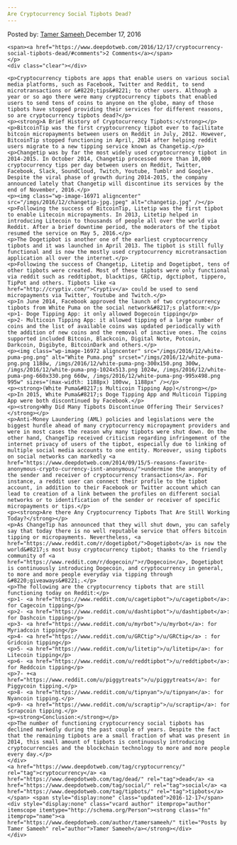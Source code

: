 ```yaml
---
Are Cryptocurrency Social Tipbots Dead?
---
```

<article class="post-listing post-16967 post type-post status-publish format-standard has-post-thumbnail hentry  tag-cryptocurrency tag-dead tag-social tag-tipbots">
    <div class="post-inner">
        <span>Posted by: <a href="https://www.deepdotweb.com/author/tamersameeh/" title="">Tamer Sameeh </a></span>
    <span>December 17, 2016</span>
    
    <span><a href="https://www.deepdotweb.com/2016/12/17/cryptocurrency-social-tipbots-dead/#comments">2 Comments</a></span>
    </p>
    <div class="clear"></div>
    
    <p>Cryptocurrency tipbots are apps that enable users on various social media platforms, such as Facebook, Twitter and Reddit, to send microtransactions or &#8220;tips&#8221; to other users. Although a year or so ago there were many cryptocurrency tipbots that enabled users to send tens of coins to anyone on the globe, many of those tipbots have stopped providing their services for different reasons, so are cryptocurrency tipbots dead?</p>
    <p><strong>A Brief History of Cryptocurrency Tipbots:</strong></p>
    <p>BitcoinTip was the first cryptocurrency tipbot ever to facilitate bitcoin micropayments between users on Reddit in July, 2012. However, BitcoinTip stopped functioning in April, 2014 after helping reddit users migrate to a new tipping service known as Changetip.</p>
    <p>Changetip was by far the most widely used cryptocurrency tipbot in 2014-2015. In October 2014, Changetip processed more than 10,000 cryptocurrency tips per day between users on Reddit, Twitter, Facebook, Slack, SoundCloud, Twitch, Youtube, Tumblr and Google+. Despite the viral phase of growth during 2014-2015, the company announced lately that Changetip will discontinue its services by the end of November, 2016.</p>
    <p><img class="wp-image-16971 aligncenter" src="/imgs/2016/12/changetip-jpg.jpeg" alt="changetip.jpg" /></p>
    <p>Following the success of BitcoinTip, Litetip was the first tipbot to enable Litecoin micropayments. In 2013, Litetip helped in introducing Litecoin to thousands of people all over the world via Reddit. After a brief downtime period, the moderators of the tipbot resumed the service on May 5, 2016.</p>
    <p>The Dogetipbot is another one of the earliest cryptocurrency tipbots and it was launched in April 2013. The tipbot is still fully functional and is now the mostly used cryptocurrency microtransaction application all over the internet.</p>
    <p>Following the success of Changetip, Litetip and Dogetipbot, tens of other tipbots were created. Most of these tipbots were only functional via reddit such as reddtipbot, blacktips, GRCtip, dgctipbot, tippero, TipPot and others. Tipbots like <a href="http://cryptiv.com/">Cryptiv</a> could be used to send micropayments via Twitter, Youtube and Twitch.</p>
    <p>In June 2014, Facebook approved the launch of two cryptocurrency tipbots from White Puma on the social network&#8217;s platform:</p>
    <p>1- Doge Tipping App: it only allowed Dogecoin tipping</p>
    <p>2- Multicoin Tipping App: it allowed tipping of a large number of coins and the list of available coins was updated periodically with the addition of new coins and the removal of inactive ones. The coins supported included Bitcoin, Blackcoin, Digital Note, Potcoin, Darkcoin, Digibyte, BitcoinDark and others.</p>
    <p><img class="wp-image-16972 aligncenter" src="/imgs/2016/12/white-puma-png.png" alt="White Puma.png" srcset="/imgs/2016/12/white-puma-png.png 1188w, /imgs/2016/12/white-puma-png-300x150.png 300w, /imgs/2016/12/white-puma-png-1024x513.png 1024w, /imgs/2016/12/white-puma-png-660x330.png 660w, /imgs/2016/12/white-puma-png-995x498.png 995w" sizes="(max-width: 1188px) 100vw, 1188px" /></p>
    <p><strong>(White Puma&#8217;s Multicoin Tipping App)</strong></p>
    <p>In 2015, White Puma&#8217;s Doge Tipping App and Multicoin Tipping App were both discontinued by Facebook.</p>
    <p><strong>Why Did Many Tipbots Discontinue Offering Their Services?</strong></p>
    <p>Anti-Money Laundering (AML) policies and legislations were the biggest hurdle ahead of many cryptocurrency micropayment providers and were in most cases the reason why many tipbots were shut down. On the other hand, ChangeTip received criticism regarding infringement of the internet privacy of users of the tipbot, especially due to linking of multiple social media accounts to one entity. Moreover, using tipbots on social networks can markedly <a href="https://www.deepdotweb.com/2014/09/15/5-reasons-favorite-anonymous-crypto-currency-isnt-anonymous/">undermine the anonymity of the sender and receiver of cryptocurrency transactions</a>. For instance, a reddit user can connect their profile to the tipbot account, in addition to their Facebook or Twitter account which can lead to creation of a link between the profiles on different social networks or to identification of the sender or receiver of specific micropayments or tips.</p>
    <p><strong>Are there Any Cryptocurrency Tipbots That Are Still Working Today?</strong></p>
    <p>As ChangeTip has announced that they will shut down, you can safely say that today there is no well reputable service that offers bitcoin tipping or micropayments. Nevertheless, <a href="https://www.reddit.com/r/dogetipbot/">Dogetipbot</a> is now the world&#8217;s most busy cryptocurrency tipbot; thanks to the friendly community of <a href="https://www.reddit.com/r/dogecoin/">r/Dogecoin</a>, Dogetipbot is continuously introducing Dogecoin, and cryptocurrency in general, to more and more people everyday via tipping through &#8220;giveaways&#8221;.</p>
    <p>The following are the cryptocurrency tipbots that are still functioning today on Reddit:</p>
    <p>1- <a href="https://www.reddit.com/u/cagetipbot">/u/cagetipbot</a>: for Cagecoin tipping</p>
    <p>2- <a href="https://www.reddit.com/u/dashtipbot">/u/dashtipbot</a>: for Dashcoin tipping</p>
    <p>3- <a href="https://www.reddit.com/u/myrbot">/u/myrbot</a>: for Myriadcoin tipping</p>
    <p>4- <a href="https://www.reddit.com/u/GRCtip">/u/GRCtip</a> : for Gridcoin tipping</p>
    <p>5- <a href="https://www.reddit.com/u/litetip">/u/litetip</a>: for Litecoin tipping</p>
    <p>6- <a href="https://www.reddit.com/u/reddtipbot">/u/reddtipbot</a>: for Reddcoin tipping</p>
    <p>7- +<a href="https://www.reddit.com/u/piggytreats">/u/piggytreats</a>: for Piggycoin tipping.</p>
    <p>8- <a href="https://www.reddit.com/u/tipnyan">/u/tipnyan</a>: for Nyancoin tipping.</p>
    <p>9- <a href="https://www.reddit.com/u/scraptip">/u/scraptip</a>: for Scrapcoin tipping.</p>
    <p><strong>Conclusion:</strong></p>
    <p>The number of functioning cryptocurrency social tipbots has declined markedly during the past couple of years. Despite the fact that the remaining tipbots are a small fraction of what was present in 2014, this small amount of tipbots is continuously introducing cryptocurrencies and the blockchain technology to more and more people every day.</p>
    </div>
    <a href="https://www.deepdotweb.com/tag/cryptocurrency/" rel="tag">cryptocurrency</a> <a href="https://www.deepdotweb.com/tag/dead/" rel="tag">dead</a> <a href="https://www.deepdotweb.com/tag/social/" rel="tag">social</a> <a href="https://www.deepdotweb.com/tag/tipbots/" rel="tag">tipbots</a></span> <span style="display:none" class="updated">2016-12-17</span>
    <div style="display:none" class="vcard author" itemprop="author" itemscope itemtype="http://schema.org/Person"><strong class="fn" itemprop="name"><a href="https://www.deepdotweb.com/author/tamersameeh/" title="Posts by Tamer Sameeh" rel="author">Tamer Sameeh</a></strong></div>
    </div>
</article>

